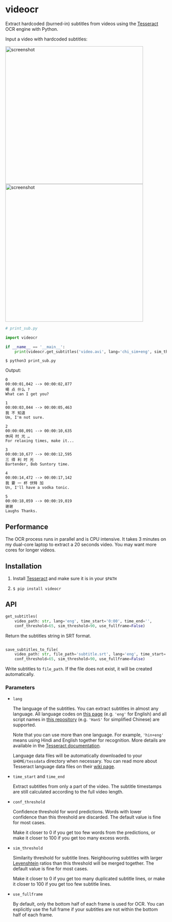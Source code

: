 # videocr

Extract hardcoded (burned-in) subtitles from videos using the [Tesseract](https://github.com/tesseract-ocr/tesseract) OCR engine with Python.

Input a video with hardcoded subtitles:

<p float="left">
  <img width="430" alt="screenshot" src="https://user-images.githubusercontent.com/10210967/56873658-3b76dd00-6a34-11e9-95c6-cd6edc721f58.png">
  <img width="430" alt="screenshot" src="https://user-images.githubusercontent.com/10210967/56873659-3b76dd00-6a34-11e9-97aa-2c3e96fe3a97.png">
</p>

```python
# print_sub.py

import videocr

if __name__ == '__main__':
    print(videocr.get_subtitles('video.avi', lang='chi_sim+eng', sim_threshold=70))
```

`$ python3 print_sub.py`

Output:

``` 
0
00:00:01,042 --> 00:00:02,877
喝 点 什么 ? 
What can I get you?

1
00:00:03,044 --> 00:00:05,463
我 不 知道
Um, I'm not sure.

2
00:00:08,091 --> 00:00:10,635
休闲 时 光 …
For relaxing times, make it...

3
00:00:10,677 --> 00:00:12,595
三 得 利 时 光
Bartender, Bob Suntory time.

4
00:00:14,472 --> 00:00:17,142
我 要 一 杯 伏特 加
Un, I'll have a vodka tonic.

5
00:00:18,059 --> 00:00:19,019
谢谢
Laughs Thanks.
```

## Performance

The OCR process runs in parallel and is CPU intensive. It takes 3 minutes on my dual-core laptop to extract a 20 seconds video. You may want more cores for longer videos.

## Installation

1. Install [Tesseract](https://github.com/tesseract-ocr/tesseract/wiki) and make sure it is in your `$PATH`

2. `$ pip install videocr`

## API

```python
get_subtitles(
    video_path: str, lang='eng', time_start='0:00', time_end='',
    conf_threshold=65, sim_threshold=90, use_fullframe=False)
```
Return the subtitles string in SRT format.


```python

save_subtitles_to_file(
    video_path: str, file_path='subtitle.srt', lang='eng', time_start='0:00', time_end='',
    conf_threshold=65, sim_threshold=90, use_fullframe=False)
```
Write subtitles to `file_path`. If the file does not exist, it will be created automatically.

### Parameters

- `lang`

  The language of the subtitles. You can extract subtitles in almost any language. All language codes on [this page](https://github.com/tesseract-ocr/tesseract/wiki/Data-Files#data-files-for-version-400-november-29-2016) (e.g. `'eng'` for English) and all script names in [this repository](https://github.com/tesseract-ocr/tessdata_fast/tree/master/script) (e.g. `'HanS'` for simplified Chinese) are supported.
  
  Note that you can use more than one language. For example, `'hin+eng'` means using Hindi and English together for recognition. More details are available in the [Tesseract documentation](https://github.com/tesseract-ocr/tesseract/wiki/Command-Line-Usage#using-multiple-languages).
  
  Language data files will be automatically downloaded to your `$HOME/tessdata` directory when necessary. You can read more about Tesseract language data files on their [wiki page](https://github.com/tesseract-ocr/tesseract/wiki/Data-Files).

- `time_start` and `time_end`

  Extract subtitles from only a part of the video. The subtitle timestamps are still calculated according to the full video length.

- `conf_threshold`

  Confidence threshold for word predictions. Words with lower confidence than this threshold are discarded. The default value is fine for most cases. 

  Make it closer to 0 if you get too few words from the predictions, or make it closer to 100 if you get too many excess words.

- `sim_threshold`

  Similarity threshold for subtitle lines. Neighbouring subtitles with larger [Levenshtein](https://en.wikipedia.org/wiki/Levenshtein_distance) ratios than this threshold will be merged together. The default value is fine for most cases.

  Make it closer to 0 if you get too many duplicated subtitle lines, or make it closer to 100  if you get too few subtitle lines.

- `use_fullframe`

  By default, only the bottom half of each frame is used for OCR. You can explicitly use the full frame if your subtitles are not within the bottom half of each frame.
